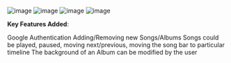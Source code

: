![image](https://github.com/user-attachments/assets/e9d98aef-0e5a-4b94-8018-bb3855e6dd4c)
![image](https://github.com/user-attachments/assets/e947e210-ad5e-4556-b281-5a536c3734ba)
![image](https://github.com/user-attachments/assets/89d2d778-ba3b-4cad-88e5-d38b19f6ab98)
![image](https://github.com/user-attachments/assets/2b520083-55bd-415f-a934-19928f9ab367)

**Key Features Added**:

Google Authentication
Adding/Removing new Songs/Albums
Songs could be played, paused, moving next/previous, moving the song bar to particular timeline
The background of an Album can be modified by the user
